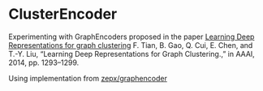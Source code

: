 # ClusterEncoder

Experimenting with GraphEncoders proposed in the paper [Learning Deep Representations for graph clustering](https://arxiv.org/pdf/2001.00293.pdf)
F. Tian, B. Gao, Q. Cui, E. Chen, and T.-Y. Liu, “Learning Deep Representations for Graph Clustering.,” in AAAI, 2014, pp. 1293–1299.

Using implementation from [zepx/graphencoder](https://github.com/zepx/graphencoder)
